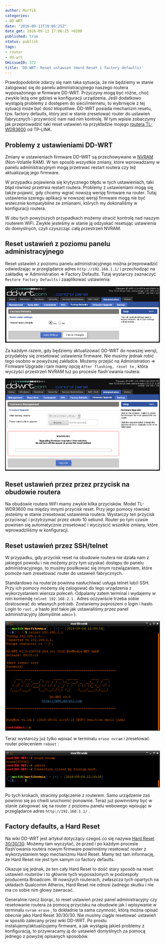 ```yaml
---
author: Morfik
categories:
- DD-WRT
date: "2016-09-13T19:06:25Z"
date_gmt: 2016-09-13 17:06:25 +0200
published: true
status: publish
tags:
- router
- dd-wrt
GHissueID: 372
title: 'DD-WRT: Reset ustawień (Hard Reset i factory defaults)'
---
```


Prawdopodobnie zdarzy się nam taka sytuacja, że nie będziemy w stanie zalogować się do panelu
administracyjnego naszego routera wyposażonego w firmware DD-WRT. Przyczyny mogą być różne, choć
zwykle leżą one gdzieś w konfiguracji urządzenia. Jeśli dodatkowo wystąpią problemy z dostępem do
sieci/internetu, to wybrnięcie z tej sytuacji może być dość kłopotliwe. DD-WRT posiada mechanizm
resetu, tzw. factory defaults, który jest w stanie zresetować router do ustawień fabrycznych i
przywrócić nam nad nim kontrolę. W tym wpisie zobaczymy jak przeprowadzić taki reset ustawień na
przykładzie mojego [routera TL-WDR3600][1] od TP-LINK.

<!--more-->
## Problemy z ustawieniami DD-WRT

Zmiany w ustawieniach firmware DD-WRT są przechowywane w [NVRAM][2] (Non-Volatile RAM). W ten
sposób wszystkie zmiany, które wprowadzamy w panelu administracyjnym mogą przetrwać restart routera
czy też aktualizację jego firmware.

W przypadku pojawienia się krytycznego błędu w tych ustawieniach, taki błąd również przetrwa restart
routera. Problemy z ustawieniami mogą się także pojawić, gdy chcemy wgrać nowszą wersję firmware na
router. Tutaj ustawienia szeregu aplikacji w nowszej wersji firmware mogą nie być wstecznie
kompatybilne ze zmianami, których my dokonaliśmy w konfiguracji routera.

W obu tych powyższych przypadkach możemy stracić kontrolę nad naszym routerem WiFi. Zwykle jesteśmy
w stanie ją odzyskać resetując ustawienia do domyślnych, czyli czyszcząc całą przestrzeń NVRAM.

## Reset ustawień z poziomu panelu administracyjnego

Reset ustawień z poziomu panelu administracyjnego można przeprowadzić odwiedzając w przeglądarce
adres `http://192.168.1.1/` i przechodząc na zakładkę =\> Administration =\> Factory Defaults. Tutaj
wystarczy zaznaczyć `Restore Factory Defaults` i zaaplikować ustawienia:

![](/img/2016/09/1.dd-wrt-factory-defaults-panel-admina-reset-ustawien.png#huge)

Za każdym razem, gdy będziemy aktualizować DD-WRT do nowszej wersji, przydałoby się zresetować
ustawienia firmware. Nie musimy jednak robić tego osobno w powyższej zakładce. Możemy przejść na
Administration => Firmware Upgrade i tam mamy opcję `After flashing, reset to` , która wyczyści
przestrzeń NVRAM tuż po procesie flash'owania routera:

![](/img/2016/09/2.dd-wrt-factory-defaults-panel-admina-reset-ustawien.png#huge)

## Reset ustawień przez przez przycisk na obudowie routera

Na obudowie routera WiFi mamy zwykle kilka przycisków. Model TL-WDR3600 ma między innymi przycisk
reset. Przy jego pomocy również jesteśmy w stanie zresetować ustawienia routera. Wystarczy ten
przycisk przycisnąć i przytrzymać przez około 10 sekund. Router po tym czasie powinien się
automatycznie zresetować i wyczyścić wszelkie zmiany, które wprowadziliśmy w konfiguracji.

## Reset ustawień przez SSH/telnet

W przypadku, gdy przycisk reset na obudowie routera nie działa nam z jakiegoś powodu i nie możemy
przy tym uzyskać dostępu do panelu administracyjnego, to musimy posiłkować się innym rozwiązaniem,
które pomoże nam zresetować router do ustawień fabrycznych.

Standardowo na routerze powinna nasłuchiwać usługa telnet lub/i SSH. Przy ich pomocy możemy się
zalogować do tego urządzenia z wykorzystaniem wiersza poleceń. Odpalamy zatem terminal i wydajemy w
nim komendę `telnet 192.168.2.1` . Adres oczywiście trzeba sobie dostosować do własnych potrzeb.
Zostaniemy poproszeni o login i hasło. Login to `root` , a hasło jest takie jak ustawialiśmy przez
panel administracyjny (domyślnie `admin` ).

![](/img/2016/09/2.dd-wrt-hard-reset-telnet.png#huge)

Teraz wystarczy już tylko wpisać w terminalu `erase nvram` i zresetować router poleceniem `reboot` :

![](/img/2016/09/3.dd-wrt-hard-reset-telnet.png#huge)

Po tych krokach, stracimy połączenie z routerem. Samo urządzenie zaś powinno się po chwili uruchomić
ponownie. Teraz już powinniśmy być w stanie zalogować się na router z poziomu panelu webowego
wpisując w przeglądarce adres `http://192.168.1.1/` .

## Factory defaults, a Hard Reset

Na wiki DD-WRT jest artykuł dotyczący czegoś co się nazywa [Hard Reset 30/30/30][3]. Możemy tam
wyczytać, że przed i po każdym procesie flash'owania routera nowym firmware powinniśmy resetować
router z wykorzystaniem tego mechanizmu Hard Reset. Mamy też tam informację, że Hard Reset nie jest
tym samym co factory defaults.

Okazuje się jednak, że ten cały Hard Reset to dość stary sposób na reset ustawień routerów i to
głównie tych wyposażonych w podzespoły producenta Broadcom. W nowszych routerach, zwłaszcza tych
opartych na układach Qualcomm Atheros, Hard Reset nie odnosi żadnego skutku i nie ma co sobie nim
głowy zawracać.

Generalnie rzecz biorąc, to reset ustawień przez panel administracyjny czy resetowanie routera za
pomocą przycisku na obudowie jak i wpisywanie w terminalu `nvram erase` , to dokładnie ta sama
czynność, którą można opisać obecnie jako Hard Reset 30/30/30. Nie musimy ciągle resetować ustawień
w sposób zalecany przez wiki DD-WRT. Po prostu instalujemy/aktualizujemy firmware, a jak wystąpią
jakieś problemy z konfiguracją, to przywracamy ją do ustawień domyślnych za pomocą jednego z powyżej
opisanych sposobów.

[1]: http://www.tp-link.com.pl/products/details/TL-WDR3600.html
[2]: https://pl.wikipedia.org/wiki/Nieulotna_pami%C4%99%C4%87_o_dost%C4%99pie_swobodnym
[3]: https://www.dd-wrt.com/wiki/index.php/Hard_reset_or_30/30/30
